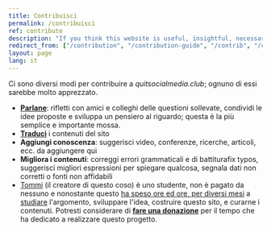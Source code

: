 ```yaml
---
title: Contribuisci
permalink: /contribuisci
ref: contribute
description: "If you think this website is useful, insightful, necessary and/or important, you should consider contributing to make it even better!"
redirect_from: ["/contribution", "/contribution-guide", "/contrib", "/contribuisci"]
layout: page
lang: it
---
```

Ci sono diversi modi per contribuire a *quitsocialmedia.club*; ognuno di essi sarebbe molto apprezzato.

- [**Parlane**](/condividi "Condividi questo sito"): rifletti con amici e colleghi delle questioni sollevate, condividi le idee proposte e sviluppa un pensiero al riguardo; questa è la più semplice e importante mossa.
- [**Traduci**](/l10n "Localization page") i contenuti del sito
- **Aggiungi conoscenza**: suggerisci video, conferenze, ricerche, articoli, ecc. da aggiungere qui
- **Migliora i contenuti**: correggi errori grammaticali e di battiturafix typos, suggerisci migliori espressioni per spiegare qualcosa, segnala dati non corretti o fonti non affidabili
- [Tommi](https://tommi.space "Tommi's personal website") (il creatore di questo coso) è uno studente, non è pagato da nessuno e nonostante questo <u>ha speso ore ed ore, per diversi mesi</u> a [studiare](/perché "Perché") l'argomento, sviluppare l'idea, costruire questo sito, e curarne i contenuti. Potresti considerare di **[fare una donazione](https://liberapay.com/tommi/donate "fai una donazione tramite Liberapay")** per il tempo che ha dedicato a realizzare questo progetto.